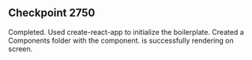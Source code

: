 ## Checkpoint 2750

Completed. Used create-react-app to initialize the boilerplate. Created a Components folder with the <ToDoItem /> component. <ToDoItem /> is successfully rendering on screen.